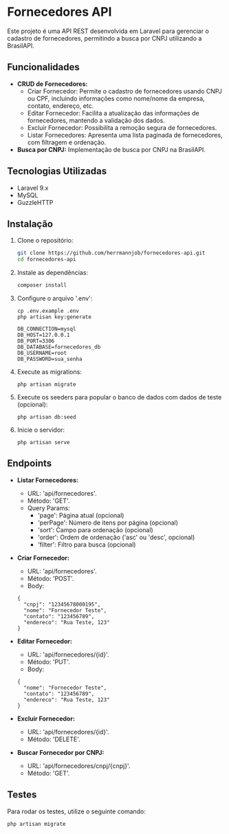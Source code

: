 # Fornecedores API

Este projeto é uma API REST desenvolvida em Laravel para gerenciar o cadastro de fornecedores, permitindo a busca por CNPJ utilizando a BrasilAPI.

## Funcionalidades

- **CRUD de Fornecedores:**
  - Criar Fornecedor: Permite o cadastro de fornecedores usando CNPJ ou CPF, incluindo informações como nome/nome da empresa, contato, endereço, etc.
  - Editar Fornecedor: Facilita a atualização das informações de fornecedores, mantendo a validação dos dados.
  - Excluir Fornecedor: Possibilita a remoção segura de fornecedores.
  - Listar Fornecedores: Apresenta uma lista paginada de fornecedores, com filtragem e ordenação.
- **Busca por CNPJ:** Implementação de busca por CNPJ na BrasilAPI.

## Tecnologias Utilizadas

- Laravel 9.x
- MySQL
- GuzzleHTTP

## Instalação

1. Clone o repositório:
   ```bash
   git clone https://github.com/herrmannjob/fornecedores-api.git
   cd fornecedores-api

2. Instale as dependências:
    ```bash
    composer install

3. Configure o arquivo '.env':
    ```
    cp .env.example .env
    php artisan key:generate

    DB_CONNECTION=mysql
    DB_HOST=127.0.0.1
    DB_PORT=3306
    DB_DATABASE=fornecedores_db
    DB_USERNAME=root
    DB_PASSWORD=sua_senha

4. Execute as migrations:
    ```
    php artisan migrate

5. Execute os seeders para popular o banco de dados com dados de teste (opcional):
    ```
    php artisan db:seed

6. Inicie o servidor:
    ```
    php artisan serve

## Endpoints

- **Listar Fornecedores:**
  - URL: 'api/fornecedores'.
  - Método: 'GET'.
  - Query Params:
    - 'page': Página atual (opcional)
    - 'perPage': Número de itens por página (opcional)
    - 'sort': Campo para ordenação (opcional)
    - 'order': Ordem de ordenação ('asc' ou 'desc', opcional)
    - 'filter': Filtro para busca (opcional)

- **Criar Fornecedor:**
  - URL: 'api/fornecedores'.
  - Método: 'POST'.
  - Body:
  ```
  {
    "cnpj": "12345678000195",
    "nome": "Fornecedor Teste",
    "contato": "123456789",
    "endereco": "Rua Teste, 123"
  }

- **Editar Fornecedor:**
  - URL: 'api/fornecedores/{id}'.
  - Método: 'PUT'.
  - Body:
  ```
  {
    "nome": "Fornecedor Teste",
    "contato": "123456789",
    "endereco": "Rua Teste, 123"
  }

- **Excluir Fornecedor:**
  - URL: 'api/fornecedores/{id}'.
  - Método: 'DELETE'.

- **Buscar Fornecedor por CNPJ:**
  - URL: 'api/fornecedores/cnpj/{cnpj}'.
  - Método: 'GET'.

## Testes

Para rodar os testes, utilize o seguinte comando:
```
php artisan migrate